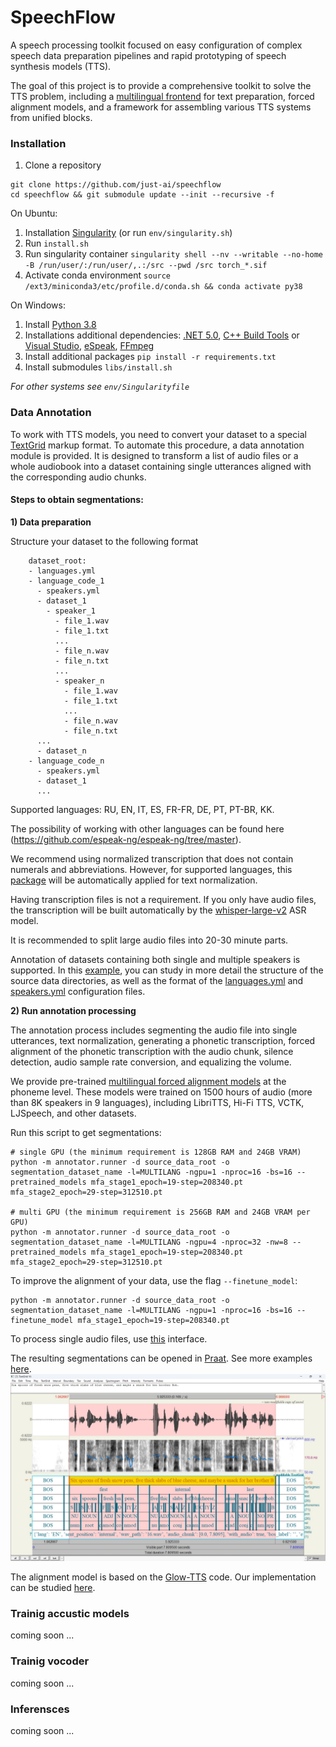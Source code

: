 # SpeechFlow

A speech processing toolkit focused on easy configuration of complex speech data preparation pipelines and rapid prototyping of speech synthesis models (TTS).

The goal of this project is to provide a comprehensive toolkit to solve the TTS problem, including a [multilingual frontend](https://github.com/just-ai/multilingual-text-parser) for text preparation, forced alignment models, and a framework for assembling various TTS systems from unified blocks.

### Installation

1. Clone a repository

```
git clone https://github.com/just-ai/speechflow
cd speechflow && git submodule update --init --recursive -f
```

On Ubuntu:

1. Installation [Singularity](https://docs.sylabs.io/guides/3.11/admin-guide/installation.html) (or run `env/singularity.sh`)
2. Run `install.sh`
3. Run singularity container `singularity shell --nv --writable --no-home -B /run/user/:/run/user/,.:/src --pwd /src torch_*.sif`
4. Activate conda environment `source /ext3/miniconda3/etc/profile.d/conda.sh && conda activate py38`

On Windows:
1. Install [Python 3.8](https://repo.anaconda.com/miniconda/Miniconda3-py38_23.11.0-2-Windows-x86_64.exe)
2. Installations additional dependencies:
[.NET 5.0](https://dotnet.microsoft.com/en-us/download/dotnet/5.0),
[C++ Build Tools](https://visualstudio.microsoft.com/ru/visual-cpp-build-tools/) or
[Visual Studio](https://visualstudio.microsoft.com/ru/downloads/),
[eSpeak](https://github.com/espeak-ng/espeak-ng),
[FFmpeg](https://github.com/icedterminal/ffmpeg-installer)
3. Install additional packages `pip install -r requirements.txt`
4. Install submodules  `libs/install.sh`

*For other systems see `env/Singularityfile`*


### Data Annotation

To work with TTS models, you need to convert your dataset to a special [TextGrid](https://www.fon.hum.uva.nl/praat/manual/TextGrid_file_formats.html) markup format.
To automate this procedure, a data annotation module is provided.
It is designed to transform a list of audio files or a whole audiobook into a dataset containing single utterances aligned with the corresponding audio chunks.

#### Steps to obtain segmentations:

**1) Data preparation**

   Structure your dataset to the following format

        dataset_root:
        - languages.yml
        - language_code_1
          - speakers.yml
          - dataset_1
            - speaker_1
              - file_1.wav
              - file_1.txt
              ...
              - file_n.wav
              - file_n.txt
              ...
              - speaker_n
                - file_1.wav
                - file_1.txt
                ...
                - file_n.wav
                - file_n.txt
          ...
          - dataset_n
        - language_code_n
          - speakers.yml
          - dataset_1
          ...

Supported languages: RU, EN, IT, ES, FR-FR, DE, PT, PT-BR, KK.

The possibility of working with other languages can be found here (https://github.com/espeak-ng/espeak-ng/tree/master).

We recommend using normalized transcription that does not contain numerals and abbreviations.
However, for supported languages, this [package](https://github.com/just-ai/multilingual-text-parser) will be automatically applied for text normalization.

Having transcription files is not a requirement.
If you only have audio files, the transcription will be built automatically by the [whisper-large-v2](https://huggingface.co/openai/whisper-large-v2) ASR model.

It is recommended to split large audio files into 20-30 minute parts.

Annotation of datasets containing both single and multiple speakers is supported.
In this [example](examples/simple_datasets/speech/SRC), you can study in more detail the structure of the source data directories, as well as the format of the [languages.yml](examples/simple_datasets/speech/SRC/languages.yml) and [speakers.yml](examples/simple_datasets/speech/SRC/EN/speakers.yml) configuration files.

**2) Run annotation processing**

The annotation process includes segmenting the audio file into single utterances, text normalization, generating a phonetic transcription, forced alignment of the phonetic transcription with the audio chunk, silence detection, audio sample rate conversion, and equalizing the volume.

We provide pre-trained [multilingual forced alignment models](https://huggingface.co/IlyaKalinovskiy/multilingual-forced-alignment/tree/main/mfa_v1.0) at the phoneme level. These models were trained on 1500 hours of audio (more than 8K speakers in 9 languages), including LibriTTS, Hi-Fi TTS, VCTK, LJSpeech, and other datasets.

Run this script to get segmentations:
```
# single GPU (the minimum requirement is 128GB RAM and 24GB VRAM)
python -m annotator.runner -d source_data_root -o segmentation_dataset_name -l=MULTILANG -ngpu=1 -nproc=16 -bs=16 --pretrained_models mfa_stage1_epoch=19-step=208340.pt mfa_stage2_epoch=29-step=312510.pt

# multi GPU (the minimum requirement is 256GB RAM and 24GB VRAM per GPU)
python -m annotator.runner -d source_data_root -o segmentation_dataset_name -l=MULTILANG -ngpu=4 -nproc=32 -nw=8 --pretrained_models mfa_stage1_epoch=19-step=208340.pt mfa_stage2_epoch=29-step=312510.pt
```

To improve the alignment of your data, use the flag `--finetune_model`:
```
python -m annotator.runner -d source_data_root -o segmentation_dataset_name -l=MULTILANG -ngpu=1 -nproc=16 -bs=16 --finetune_model mfa_stage1_epoch=19-step=208340.pt
```

To process single audio files, use [this](annotator/eval_interface.py) interface.

The resulting segmentations can be opened in [Praat](https://www.fon.hum.uva.nl/praat/).
See more examples [here](examples/simple_datasets/speech/SEGS).
![segmentation_example](docs/images/segmentation_example.jpg)

The alignment model is based on the [Glow-TTS](https://github.com/jaywalnut310/glow-tts) code.
Our implementation can be studied [here](tts/forced_alignment/model/glow_tts.py).

### Trainig accustic models

coming soon ...

### Trainig vocoder

coming soon ...

### Inferensces

coming soon ...
